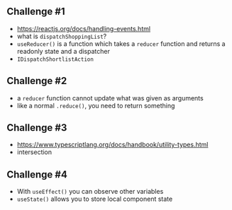 ## Challenge #1

* https://reactjs.org/docs/handling-events.html
* what is `dispatchShoppingList`?
* `useReducer()` is a function which takes a `reducer` function and returns a readonly state and a dispatcher
* `IDispatchShortlistAction`

## Challenge #2

* a `reducer` function cannot update what was given as arguments
* like a normal `.reduce()`, you need to return something

## Challenge #3

* https://www.typescriptlang.org/docs/handbook/utility-types.html
* intersection

## Challenge #4

* With `useEffect()` you can observe other variables
* `useState()` allows you to store local component state
